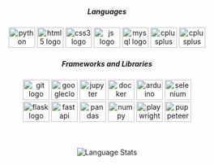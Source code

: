 <h5 align="center">Languages</h3>
<div align="center">
  <img src="https://cdn.jsdelivr.net/gh/devicons/devicon/icons/python/python-original.svg" height="40" width="52" alt="python logo"  />
  <img src="https://cdn.jsdelivr.net/gh/devicons/devicon/icons/html5/html5-original.svg" height="40" width="52" alt="html5 logo"  />
  <img src="https://cdn.jsdelivr.net/gh/devicons/devicon/icons/css3/css3-original.svg" height="40" width="52" alt="css3 logo"  />
  <img src="https://cdn.jsdelivr.net/gh/devicons/devicon/icons/javascript/javascript-original.svg" height="40" width="52" alt="js logo"  />
  <img src="https://cdn.jsdelivr.net/gh/devicons/devicon/icons/mysql/mysql-original.svg" height="40" width="52" alt="mysql logo"  />
  <img src="https://cdn.jsdelivr.net/gh/devicons/devicon/icons/typescript/typescript-original.svg" height="40" width="52" alt="cplusplus logo"  />
  <img src="https://cdn.jsdelivr.net/gh/devicons/devicon/icons/cplusplus/cplusplus-original.svg" height="40" width="52" alt="cplusplus logo"  />
  
  
  
</div>
<h5 align="center">Frameworks and Libraries</h3>
<div align="center">
<img src="https://cdn.jsdelivr.net/gh/devicons/devicon/icons/git/git-original.svg" height="40" width="52" alt="git logo"  />
<img src="https://cdn.jsdelivr.net/gh/devicons/devicon/icons/googlecloud/googlecloud-original.svg" height="40" width="52" alt="googlecloud logo"  />
<img src="https://cdn.jsdelivr.net/gh/devicons/devicon/icons/jupyter/jupyter-original.svg" height="40" width="52" alt="jupyter logo"  />
  <img src="https://cdn.jsdelivr.net/gh/devicons/devicon/icons/tensorflow/tensorflow-original.svg" height="40" width="52" alt="docker logo"/>
  <img src="https://cdn.jsdelivr.net/gh/devicons/devicon/icons/keras/keras-original.svg" height="40" width="52" alt="arduino logo"/>
  <img src="https://cdn.jsdelivr.net/gh/devicons/devicon/icons/azure/azure-original.svg" height="40" width="52" alt="selenium logo"/>
  <br>
  <img src="https://cdn.jsdelivr.net/gh/devicons/devicon/icons/pytorch/pytorch-original.svg" height="40" width="52" alt="flask logo"  />
    <img src="https://cdn.jsdelivr.net/gh/devicons/devicon/icons/fastapi/fastapi-original.svg" height="40" width="52" alt="fastapi logo"/>
<img src="https://cdn.jsdelivr.net/gh/devicons/devicon/icons/pandas/pandas-original.svg" height="40" width="52" alt="pandas logo"  />
  <img src="https://cdn.jsdelivr.net/gh/devicons/devicon/icons/numpy/numpy-original.svg" height="40" width="52" alt="numpy logo"  />
  <img src="https://cdn.jsdelivr.net/gh/devicons/devicon/icons/opencv/opencv-original.svg" height="40" width="52" alt="playwright logo"/>
    <img src="https://cdn.jsdelivr.net/gh/devicons/devicon/icons/scikitlearn/scikitlearn-original.svg" height="40" width="52" alt="puppeteer logo"/>
</div><br><br>
<p align='center'><img src="https://github-readme-stats-git-masterrstaa-rickstaa.vercel.app/api/top-langs/?username=meghana-0211&amp;layout=donut&amp;langs_count=10&theme=transparent" alt="Language Stats"></p>


